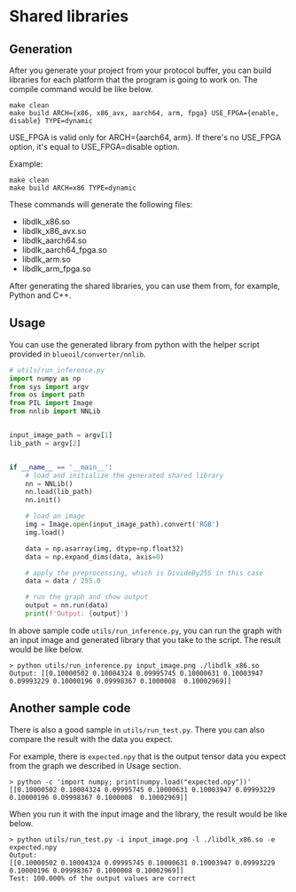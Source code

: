 # Shared libraries

## Generation
After you generate your project from your protocol buffer, you can build libraries for each platform that the program is going to work on. 
The compile command would be like below.

```
make clean
make build ARCH={x86, x86_avx, aarch64, arm, fpga} USE_FPGA={enable, disable} TYPE=dynamic
```

USE_FPGA is valid only for ARCH={aarch64, arm}.
If there's no USE_FPGA option, it's equal to USE_FPGA=disable option.

Example:
```
make clean
make build ARCH=x86 TYPE=dynamic
```

These commands will generate the following files:
* libdlk_x86.so
* libdlk_x86_avx.so
* libdlk_aarch64.so
* libdlk_aarch64_fpga.so
* libdlk_arm.so
* libdlk_arm_fpga.so

After generating the shared libraries, you can use them from, for example, Python and C++.

## Usage
You can use the generated library from python with the helper script provided in `blueoil/converter/nnlib`.

```python
# utils/run_inference.py
import numpy as np
from sys import argv
from os import path
from PIL import Image
from nnlib import NNLib


input_image_path = argv[1]
lib_path = argv[2]


if __name__ == '__main__':
    # load and initialize the generated shared library
    nn = NNLib()
    nn.load(lib_path)
    nn.init()

    # load an image
    img = Image.open(input_image_path).convert('RGB')
    img.load()

    data = np.asarray(img, dtype=np.float32)
    data = np.expand_dims(data, axis=0)

    # apply the preprocessing, which is DivideBy255 in this case
    data = data / 255.0

    # run the graph and show output
    output = nn.run(data)
    print(f'Output: {output}')
```

In above sample code `utils/run_inference.py`, you can run the graph with an input image and generated library that you take to the script.
The result would be like below.

```
> python utils/run_inference.py input_image.png ./libdlk_x86.so
Output: [[0.10000502 0.10004324 0.09995745 0.10000631 0.10003947 0.09993229 0.10000196 0.09998367 0.1000008  0.10002969]]
```


## Another sample code
There is also a good sample in `utils/run_test.py`.
There you can also compare the result with the data you expect.

For example, there is `expected.npy` that is the output tensor data you expect from the graph we described in Usage section.
```
> python -c 'import numpy; print(numpy.load("expected.npy"))'
[[0.10000502 0.10004324 0.09995745 0.10000631 0.10003947 0.09993229 0.10000196 0.09998367 0.1000008  0.10002969]]
```

When you run it with the input image and the library, the result would be like below.

```
> python utils/run_test.py -i input_image.png -l ./libdlk_x86.so -e expected.npy
Output:
[[0.10000502 0.10004324 0.09995745 0.10000631 0.10003947 0.09993229 0.10000196 0.09998367 0.1000008 0.10002969]]
Test: 100.000% of the output values are correct
```

